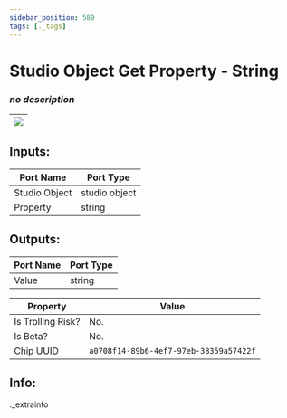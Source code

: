 ```yaml
---
sidebar_position: 589
tags: [._tags]
---
```


# Studio Object Get Property - String


### *no description*

| ![](https://images-ext-2.discordapp.net/external/MPmIaQzlEPmgGWlgi-WxBBXt0Bjv_zWPkg1y1f_sy3s/https/www.recroomcircuits.com/image/circuit/absolute-value?width=206&height=108) |
|-----|

## Inputs:
| Port Name | Port Type |
|-----------|-----------|
| Studio Object | studio object |
| Property | string |

## Outputs:
| Port Name | Port Type |
|-----------|-----------|
| Value | string | 

| Property  | Value |
|-------------------|-----------|
| Is Trolling Risk? | No. |
| Is Beta? | No. |
| Chip UUID | `a0708f14-89b6-4ef7-97eb-38359a57422f` |

## Info:
._extrainfo